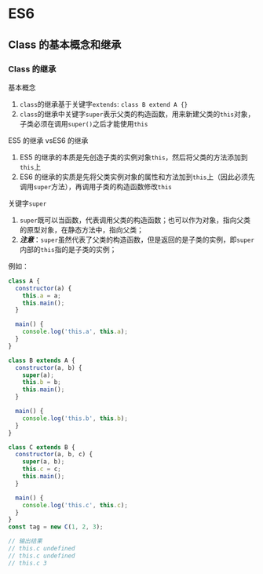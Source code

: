 # ES6

## Class 的基本概念和继承

### Class 的继承

基本概念

1. `class`的继承基于关键字`extends`: `class B extend A {}`
2. `class`的继承中关键字`super`表示父类的构造函数，用来新建父类的`this`对象，子类必须在调用`super()`之后才能使用`this`

ES5 的继承 vsES6 的继承

1. ES5 的继承的本质是先创造子类的实例对象`this`，然后将父类的方法添加到`this`上
2. ES6 的继承的实质是先将父类实例对象的属性和方法加到`this`上（因此必须先调用`super`方法），再调用子类的构造函数修改`this`

关键字`super`

1. `super`既可以当函数，代表调用父类的构造函数；也可以作为对象，指向父类的原型对象，在静态方法中，指向父类；
2. **_注意_**：`super`虽然代表了父类的构造函数，但是返回的是子类的实例，即`super`内部的`this`指的是子类的实例；

例如：

```javascript
class A {
  constructor(a) {
    this.a = a;
    this.main();
  }

  main() {
    console.log('this.a', this.a);
  }
}

class B extends A {
  constructor(a, b) {
    super(a);
    this.b = b;
    this.main();
  }

  main() {
    console.log('this.b', this.b);
  }
}

class C extends B {
  constructor(a, b, c) {
    super(a, b);
    this.c = c;
    this.main();
  }

  main() {
    console.log('this.c', this.c);
  }
}
const tag = new C(1, 2, 3);

// 输出结果
// this.c undefined
// this.c undefined
// this.c 3
```
